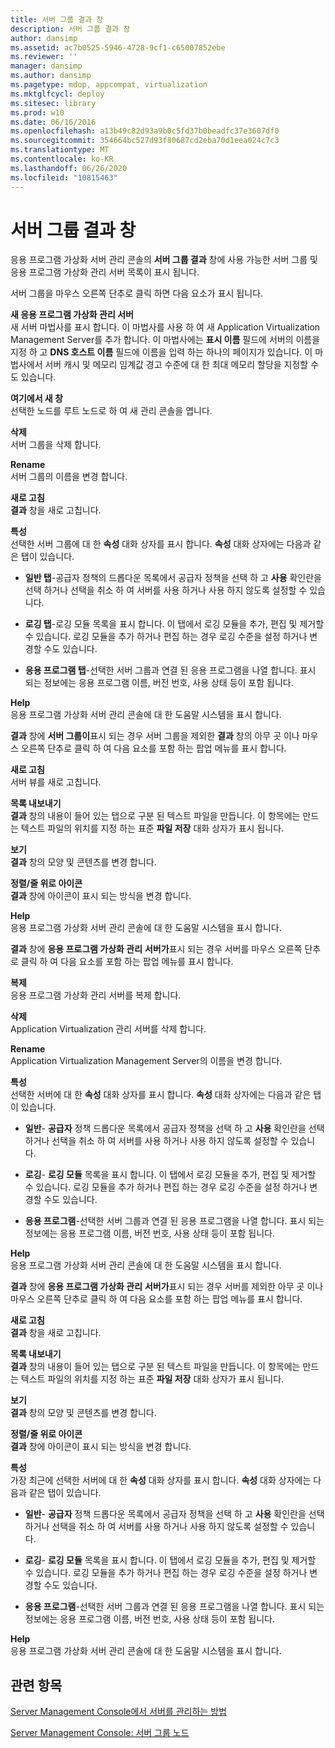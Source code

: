 ```yaml
---
title: 서버 그룹 결과 창
description: 서버 그룹 결과 창
author: dansimp
ms.assetid: ac7b0525-5946-4728-9cf1-c65007852ebe
ms.reviewer: ''
manager: dansimp
ms.author: dansimp
ms.pagetype: mdop, appcompat, virtualization
ms.mktglfcycl: deploy
ms.sitesec: library
ms.prod: w10
ms.date: 06/16/2016
ms.openlocfilehash: a13b49c82d93a9b0c5fd37b0beadfc37e3607df0
ms.sourcegitcommit: 354664bc527d93f80687cd2eba70d1eea024c7c3
ms.translationtype: MT
ms.contentlocale: ko-KR
ms.lasthandoff: 06/26/2020
ms.locfileid: "10815463"
---
```

# 서버 그룹 결과 창


응용 프로그램 가상화 서버 관리 콘솔의 **서버 그룹 결과** 창에 사용 가능한 서버 그룹 및 응용 프로그램 가상화 관리 서버 목록이 표시 됩니다.

서버 그룹을 마우스 오른쪽 단추로 클릭 하면 다음 요소가 표시 됩니다.

<a href="" id="new-application-virtualization-management-server"></a>**새 응용 프로그램 가상화 관리 서버**  
새 서버 마법사를 표시 합니다. 이 마법사를 사용 하 여 새 Application Virtualization Management Server를 추가 합니다. 이 마법사에는 **표시 이름** 필드에 서버의 이름을 지정 하 고 **DNS 호스트 이름** 필드에 이름을 입력 하는 하나의 페이지가 있습니다. 이 마법사에서 서버 캐시 및 메모리 임계값 경고 수준에 대 한 최대 메모리 할당을 지정할 수도 있습니다.

<a href="" id="new-window-from-here"></a>**여기에서 새 창**  
선택한 노드를 루트 노드로 하 여 새 관리 콘솔을 엽니다.

<a href="" id="delete"></a>**삭제**  
서버 그룹을 삭제 합니다.

<a href="" id="rename"></a>**Rename**  
서버 그룹의 이름을 변경 합니다.

<a href="" id="refresh"></a>**새로 고침**  
**결과** 창을 새로 고칩니다.

<a href="" id="properties"></a>**특성**  
선택한 서버 그룹에 대 한 **속성** 대화 상자를 표시 합니다. **속성** 대화 상자에는 다음과 같은 탭이 있습니다.

-   **일반 탭**-공급자 정책의 드롭다운 목록에서 공급자 정책을 선택 하 고 **사용** 확인란을 선택 하거나 선택을 취소 하 여 서버를 사용 하거나 사용 하지 않도록 설정할 수 있습니다.

-   **로깅 탭**-로깅 모듈 목록을 표시 합니다. 이 탭에서 로깅 모듈을 추가, 편집 및 제거할 수 있습니다. 로깅 모듈을 추가 하거나 편집 하는 경우 로깅 수준을 설정 하거나 변경할 수도 있습니다.

-   **응용 프로그램 탭**-선택한 서버 그룹과 연결 된 응용 프로그램을 나열 합니다. 표시 되는 정보에는 응용 프로그램 이름, 버전 번호, 사용 상태 등이 포함 됩니다.

<a href="" id="help"></a>**Help**  
응용 프로그램 가상화 서버 관리 콘솔에 대 한 도움말 시스템을 표시 합니다.

**결과** 창에 **서버 그룹이**표시 되는 경우 서버 그룹을 제외한 **결과** 창의 아무 곳 이나 마우스 오른쪽 단추로 클릭 하 여 다음 요소를 포함 하는 팝업 메뉴를 표시 합니다.

<a href="" id="refresh"></a>**새로 고침**  
서버 뷰를 새로 고칩니다.

<a href="" id="export-list"></a>**목록 내보내기**  
**결과** 창의 내용이 들어 있는 탭으로 구분 된 텍스트 파일을 만듭니다. 이 항목에는 만드는 텍스트 파일의 위치를 지정 하는 표준 **파일 저장** 대화 상자가 표시 됩니다.

<a href="" id="view"></a>**보기**  
**결과** 창의 모양 및 콘텐츠를 변경 합니다.

<a href="" id="arrange-line-up-icons"></a>**정렬/줄 위로 아이콘**  
**결과** 창에 아이콘이 표시 되는 방식을 변경 합니다.

<a href="" id="help"></a>**Help**  
응용 프로그램 가상화 서버 관리 콘솔에 대 한 도움말 시스템을 표시 합니다.

**결과** 창에 **응용 프로그램 가상화 관리** **서버가**표시 되는 경우 서버를 마우스 오른쪽 단추로 클릭 하 여 다음 요소를 포함 하는 팝업 메뉴를 표시 합니다.

<a href="" id="duplicate"></a>**복제**  
응용 프로그램 가상화 관리 서버를 복제 합니다.

<a href="" id="delete"></a>**삭제**  
Application Virtualization 관리 서버를 삭제 합니다.

<a href="" id="rename"></a>**Rename**  
Application Virtualization Management Server의 이름을 변경 합니다.

<a href="" id="properties"></a>**특성**  
선택한 서버에 대 한 **속성** 대화 상자를 표시 합니다. **속성** 대화 상자에는 다음과 같은 탭이 있습니다.

-   **일반**- **공급자** 정책 드롭다운 목록에서 공급자 정책을 선택 하 고 **사용** 확인란을 선택 하거나 선택을 취소 하 여 서버를 사용 하거나 사용 하지 않도록 설정할 수 있습니다.

-   **로깅**- **로깅 모듈** 목록을 표시 합니다. 이 탭에서 로깅 모듈을 추가, 편집 및 제거할 수 있습니다. 로깅 모듈을 추가 하거나 편집 하는 경우 로깅 수준을 설정 하거나 변경할 수도 있습니다.

-   **응용 프로그램**-선택한 서버 그룹과 연결 된 응용 프로그램을 나열 합니다. 표시 되는 정보에는 응용 프로그램 이름, 버전 번호, 사용 상태 등이 포함 됩니다.

<a href="" id="help"></a>**Help**  
응용 프로그램 가상화 서버 관리 콘솔에 대 한 도움말 시스템을 표시 합니다.

**결과** 창에 **응용 프로그램 가상화 관리** **서버가**표시 되는 경우 서버를 제외한 아무 곳 이나 마우스 오른쪽 단추로 클릭 하 여 다음 요소를 포함 하는 팝업 메뉴를 표시 합니다.

<a href="" id="refresh"></a>**새로 고침**  
**결과** 창을 새로 고칩니다.

<a href="" id="export-list"></a>**목록 내보내기**  
**결과** 창의 내용이 들어 있는 탭으로 구분 된 텍스트 파일을 만듭니다. 이 항목에는 만드는 텍스트 파일의 위치를 지정 하는 표준 **파일 저장** 대화 상자가 표시 됩니다.

<a href="" id="view"></a>**보기**  
**결과** 창의 모양 및 콘텐츠를 변경 합니다.

<a href="" id="arrange-line-up-icons"></a>**정렬/줄 위로 아이콘**  
**결과** 창에 아이콘이 표시 되는 방식을 변경 합니다.

<a href="" id="properties"></a>**특성**  
가장 최근에 선택한 서버에 대 한 **속성** 대화 상자를 표시 합니다. **속성** 대화 상자에는 다음과 같은 탭이 있습니다.

-   **일반**- **공급자** 정책 드롭다운 목록에서 공급자 정책을 선택 하 고 **사용** 확인란을 선택 하거나 선택을 취소 하 여 서버를 사용 하거나 사용 하지 않도록 설정할 수 있습니다.

-   **로깅**- **로깅 모듈** 목록을 표시 합니다. 이 탭에서 로깅 모듈을 추가, 편집 및 제거할 수 있습니다. 로깅 모듈을 추가 하거나 편집 하는 경우 로깅 수준을 설정 하거나 변경할 수도 있습니다.

-   **응용 프로그램**-선택한 서버 그룹과 연결 된 응용 프로그램을 나열 합니다. 표시 되는 정보에는 응용 프로그램 이름, 버전 번호, 사용 상태 등이 포함 됩니다.

<a href="" id="help"></a>**Help**  
응용 프로그램 가상화 서버 관리 콘솔에 대 한 도움말 시스템을 표시 합니다.

## 관련 항목


[Server Management Console에서 서버를 관리하는 방법](how-to-manage-servers-in-the-server-management-console.md)

[Server Management Console: 서버 그룹 노드](server-management-console-server-groups-node.md)

 

 






